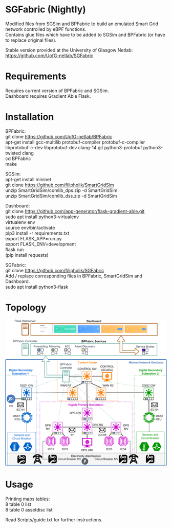 # SGFabric (Nightly)
Modified files from SGSim and BPFabric to build an emulated Smart Grid network controlled by eBPF functions.    
Contains glue files which have to be added to SGSim and BPFabric (or have to replace original files).    
 
Stable version provided at the University of Glasgow Netlab: https://github.com/UofG-netlab/SGFabric

# Requirements
Requires current version of BPFabric and SGSim.  
Dashboard requires Gradient Able Flask. 

# Installation
BPFabric:  
git clone https://github.com/UofG-netlab/BPFabric  
apt-get install gcc-multilib protobuf-compiler protobuf-c-compiler libprotobuf-c-dev libprotobuf-dev clang-14 git python3-protobuf python3-twisted clang  
cd BPFabric  
make   

SGSim:  
apt-get install mininet  
git clone https://github.com/filipholik/SmartGridSim   
unzip SmartGridSim/comlib_dps.zip -d SmartGridSim  
unzip SmartGridSim/comlib_dss.zip -d SmartGridSim  

Dashboard:  
git clone https://github.com/app-generator/flask-gradient-able.git  
sudo apt install python3-virtualenv  
virtualenv env  
source env/bin/activate  
pip3 install -r requirements.txt  
export FLASK_APP=run.py  
export FLASK_ENV=development  
flask run  
(pip install requests)  

SGFabric:  
git clone https://github.com/filipholik/SGFabric  
Add / replace corresponding files in BPFabric, SmartGridSim and Dashboard.     
sudo apt install python3-flask  

# Topology 
![SGFabric topology](https://github.com/filipholik/SGFabric/blob/main/SGFabric.png)

# Usage
Printing maps tables:  
8 table 0 list   
8 table 0 assetdisc list  

Read Scripts/guide.txt for further instructions. 
